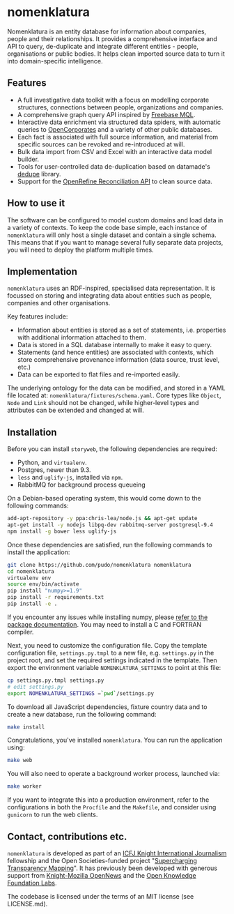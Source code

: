 # nomenklatura

Nomenklatura is an entity database for information about companies, people and their relationships. It provides a comprehensive interface and API to query, de-duplicate and integrate different entities - people, organisations or public bodies. It helps clean imported source data to turn it into domain-specific intelligence.

## Features

* A full investigative data toolkit with a focus on modelling corporate structures, 
  connections between people, organizations and companies.
* A comprehensive graph query API inspired by [Freebase MQL](https://developers.google.com/freebase/mql/index).
* Interactive data enrichment via structured data spiders, with automatic queries to [OpenCorporates](https://opencorporates.com/) and a variety of other public databases.
* Each fact is associated with full source information, and material from specific sources
  can be revoked and re-introduced at will.
* Bulk data import from CSV and Excel with an interactive data model builder.
* Tools for user-controlled data de-duplication based on datamade's [dedupe](https://github.com/datamade/dedupe) library.
* Support for the [OpenRefine Reconciliation API](https://github.com/OpenRefine/OpenRefine/wiki/Reconciliation-Service-API) to clean source data.

## How to use it

The software can be configured to model custom domains and load data in a variety of contexts. To keep the code base simple, each instance of ``nomenklatura`` will only host a single dataset and contain a single schema. This means that if you want to manage several fully separate data projects, you will need to deploy the platform multiple times.

## Implementation

``nomenklatura`` uses an RDF-inspired, specialised data representation. It is focussed on storing and integrating data about entities such as people, companies and other organisations.

Key features include:

* Information about entities is stored as a set of statements, i.e. properties with additional information attached to them.
* Data is stored in a SQL database internally to make it easy to query.
* Statements (and hence entities) are associated with contexts, which store comprehensive provenance information (data source, trust level, etc.)
* Data can be exported to flat files and re-imported easily.

The underlying ontology for the data can be modified, and stored in a YAML file located at: ``nomenklatura/fixtures/schema.yaml``. Core types like ``Object``, ``Node`` and ``Link`` should not be changed, while higher-level types and attributes can be extended and changed at will.

## Installation

Before you can install ``storyweb``, the following dependencies are required:

* Python, and ``virtualenv``.
* Postgres, newer than 9.3.
* ``less`` and ``uglify-js``, installed via ``npm``.
* RabbitMQ for background process queueing

On a Debian-based operating system, this would come down to the following commands:

```bash
add-apt-repository -y ppa:chris-lea/node.js && apt-get update
apt-get install -y nodejs libpq-dev rabbitmq-server postgresql-9.4
npm install -g bower less uglify-js
```

Once these dependencies are satisfied, run the following commands to install the application:

```bash
git clone https://github.com/pudo/nomenklatura nomenklatura
cd nomenklatura
virtualenv env
source env/bin/activate
pip install "numpy>=1.9"
pip install -r requirements.txt
pip install -e .
```

If you encounter any issues while installing numpy, please [refer to the package documentation](http://docs.scipy.org/doc/numpy/user/install.html). You may need to install a C and FORTRAN compiler.

Next, you need to customize the configuration file. Copy the template configuration file, ``settings.py.tmpl`` to a new file, e.g. ``settings.py`` in the project root, and set the required settings indicated in the template. Then export the environment variable ``NOMENKLATURA_SETTINGS`` to point at this file:

```bash
cp settings.py.tmpl settings.py
# edit settings.py
export NOMENKLATURA_SETTINGS =`pwd`/settings.py
```

To download all JavaScript dependencies, fixture country data and to create a new database, run the following command:

```bash
make install
```

Congratulations, you've installed ``nomenklatura``. You can run the application using:

```bash
make web
```

You will also need to operate a background worker process, launched via:

```bash
make worker
```

If you want to integrate this into a production environment, refer to the configurations in both the ``Procfile`` and the ``Makefile``, and consider using ``gunicorn`` to run the web clients.

## Contact, contributions etc.

``nomenklatura`` is developed as part of an [ICFJ Knight International Journalism](http://icfj.org) fellowship and the Open Societies-funded project "[Supercharging Transparency Mapping](http://influencemapping.org)". It has previously been developed with generous support from [Knight-Mozilla OpenNews](http://opennews.org) and the [Open Knowledge Foundation Labs](http://okfnlabs.org).

The codebase is licensed under the terms of an MIT license (see LICENSE.md).
